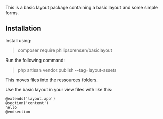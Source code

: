 This is a basic layout package containing a basic layout and some simple forms.

## Installation

Install using:

> composer require philipsorensen/basiclayout

Run the following command:

> php artisan vendor:publish --tag=layout-assets

This moves files into the ressources folders. 

Use the basic layout in your view files with like this: 

```
@extends('layout.app')
@section('content')
hello
@endsection
```